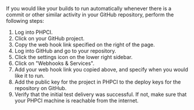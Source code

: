 If you would like your builds to run automatically whenever there is a commit or other similar activity in your GitHub repository, perform the following steps:

1. Log into PHPCI.
2. Click on your GitHub project.
3. Copy the web hook link specified on the right of the page.
4. Log into GitHub and go to your repository.
5. Click the settings icon on the lower right sidebar.
6. Click on "Webhooks & Services".
7. Add your web hook link you copied above, and specify when you would like it to run.
8. Add the public key for the project in PHPCI to the deploy keys for the repository on GitHub.
9. Verify that the initial test delivery was successful. If not, make sure that your PHPCI machine is reachable from the internet.